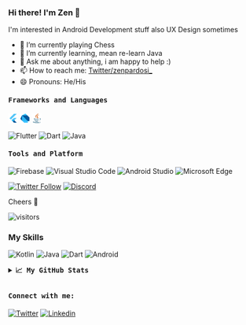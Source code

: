 ### Hi there! I'm Zen 👋

I'm interested in Android Development stuff also UX Design sometimes

- 🔭 I’m currently playing Chess
- 🌱 I’m currently learning, mean re-learn Java
- 💬 Ask me about anything, i am happy to help :)
- 📫 How to reach me: [Twitter/zenpardosi_](https://twitter.com/zenpardosi_) 
- 😄 Pronouns: He/His

<h4><b><samp>Frameworks and Languages</samp></b></h4>

<code><img height="20" src="https://raw.githubusercontent.com/github/explore/80688e429a7d4ef2fca1e82350fe8e3517d3494d/topics/flutter/flutter.png"></code>
<code><img height="20" src="https://raw.githubusercontent.com/github/explore/80688e429a7d4ef2fca1e82350fe8e3517d3494d/topics/dart/dart.png"></code>
<code><img height="20" src="https://raw.githubusercontent.com/github/explore/80688e429a7d4ef2fca1e82350fe8e3517d3494d/topics/java/java.png"></code> 


![Flutter](https://img.shields.io/badge/Flutter-47c5fb?style=flat-square&logo=Flutter&logoColor=white)
![Dart](https://img.shields.io/badge/Dart-2bb7f6?style=flat-square&logo=Dart&logoColor=white)
![Java](https://img.shields.io/badge/Java-ea2d2f?style=flat-square&logo=java&logoColor=ffffff)


<h4><b><samp>Tools and Platform</samp></b></h4

![Firebase](https://img.shields.io/badge/Firebase-ffcb2c?style=flat-square&logo=Firebase&logoColor=white)
![Visual Studio Code](https://img.shields.io/badge/Visual_Studio_Code-007ACC?style=flat-square&logo=Visual-Studio-Code&logoColor=white)
![Android Studio](https://img.shields.io/badge/Android_Studio-3DDC84?style=flat-square&logo=Android-Studio&logoColor=ffffff)
![Microsoft Edge](https://img.shields.io/badge/Microsoft_Edge-0078D7?style=flat-square&logo=Microsoft-Edge&logoColor=white)


[![Twitter Follow](https://img.shields.io/twitter/follow/zenpardosi_?label=Follow&style=social)](https://twitter.com/zenpardosi_)
[![Discord](https://img.shields.io/discord/574799330406432769.svg?label=&logo=discord&logoColor=ffffff&color=7389D8&labelColor=6A7EC2)](https://discord.gg/KV2G8B3)

Cheers :beers:

![visitors](https://visitor-badge.laobi.icu/badge?page_id=zenpardosi.zenpardosi)


### My Skills

<p>
  <img alt="Kotlin" src="https://img.shields.io/badge/-Kotlin-347AB4?style=flat-square&logo=kotlin&logoColor=white" />
   <img alt="Java" src="https://img.shields.io/badge/-java-347AB4?style=flat-square&logo=java&logoColor=white" />
  <img alt="Dart" src="https://img.shields.io/badge/-Dart-46a2f1?style=flat-square&logo=dart&logoColor=white" />
  <img alt="Android" src="https://img.shields.io/badge/-Android-AAC148?style=flat-square&logo=android&logoColor=white" />
</p>

<details>
  <summary><b><samp>📈 My GitHub Stats</samp></b></summary>
<br>
<p align="center"> <img align="center" src="https://github-readme-stats.vercel.app/api/top-langs/?username=loxave&hide_langs_below=1&&show_icons=true&title_color=08fdd8&icon_color=bb2acf&text_color=ffffff&bg_color=242424"/> <img align="center" src="https://github-readme-stats.vercel.app/api?username=loxave&&show_icons=true&title_color=08fdd8&icon_color=bb2acf&text_color=ffffff&bg_color=242424"/>
 </p>
</details>

##
<h4><b><samp>Connect with me:</samp></b></h4>

[![Twitter](https://img.shields.io/badge/@zenpardosi_-1DA1F2?style=flat-square&logo=twitter&logoColor=white)](https://twitter.com/zenpardosi_)
[![Linkedin](https://img.shields.io/badge/zen-pardosi-7b79321aa/?style=flat-square&logo=Linkedin&logoColor=white)](https://www.linkedin.com/in/zen-pardosi-7b79321aa) 
